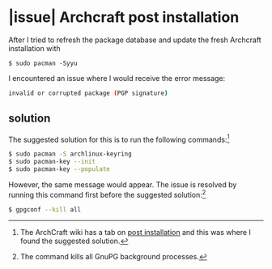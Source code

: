 # |issue| Archcraft post installation
After I tried to refresh the package database and update the fresh Archcraft installation with
```
$ sudo pacman -Syyu
```

I encountered an issue where I would receive the error message:
```bash
invalid or corrupted package (PGP signature)
```

## solution
The suggested solution for this is to run the following commands:[^1]
```bash
$ sudo pacman -S archlinux-keyring
$ sudo pacman-key --init
$ sudo pacman-key --populate
```

However, the same message would appear. The issue is resolved by running this command first before the suggested solution:[^2]
```bash
$ gpgconf --kill all
```

[^1]: The ArchCraft wiki has a tab on [post installation](https://wiki.archcraft.io/docs/install-archcraft/post-install) and this was where I found the suggested solution.
[^2]: The command kills all GnuPG background processes.
